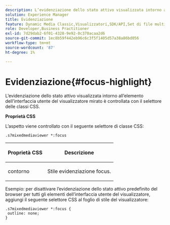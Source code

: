 ```yaml
---
description: L’evidenziazione dello stato attivo visualizzata intorno all’elemento dell’interfaccia utente del visualizzatore mirato è controllata con il selettore delle classi CSS.
solution: Experience Manager
title: Evidenziazione
feature: Dynamic Media Classic,Visualizzatori,SDK/API,Set di file multimediali diversi
role: Developer,Business Practitioner
exl-id: 7d29dab2-6f01-4328-9e92-0c370acaa2d6
source-git-commit: 1ec8b59f442eb96c6c3f5f1405d57a38a86bd056
workflow-type: tm+mt
source-wordcount: '87'
ht-degree: 1%

---
```


# Evidenziazione{#focus-highlight}

L’evidenziazione dello stato attivo visualizzata intorno all’elemento dell’interfaccia utente del visualizzatore mirato è controllata con il selettore delle classi CSS.

<!--<a id="section_061E550C1C1D4DB2BD663A898895B38C"></a>-->

**Proprietà CSS**

L’aspetto viene controllato con il seguente selettore di classe CSS:

```
.s7mixedmediaviewer *:focus
```

<table id="table_94EE3F5BBE4547C0B4943471CEE7EDE4"> 
 <thead> 
  <tr> 
   <th colname="col1" class="entry"> <p> Proprietà CSS </p> </th> 
   <th colname="col2" class="entry"> <p>Descrizione </p> </th> 
  </tr> 
 </thead>
 <tbody> 
  <tr> 
   <td colname="col1"> <p> <span class="codeph"> contorno  </span> </p> </td> 
   <td colname="col2"> <p>Stile evidenziazione focus. </p> </td> 
  </tr> 
 </tbody> 
</table>

Esempio: per disattivare l’evidenziazione dello stato attivo predefinito del browser per tutti gli elementi dell’interfaccia utente del visualizzatore, aggiungi il seguente selettore CSS al foglio di stile del visualizzatore:

```
.s7mixedmediaviewer *:focus { 
 outline: none; 
}
```
